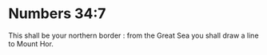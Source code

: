 # Numbers 34:7

This shall be your northern border : from the Great Sea you shall draw a line to Mount Hor.
